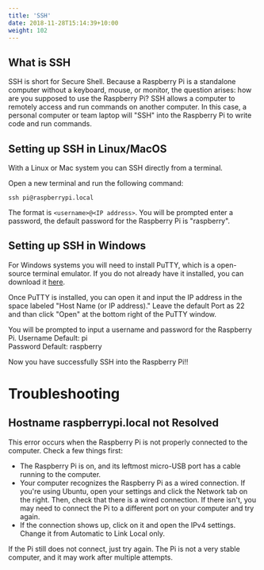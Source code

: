 ```yaml
---
title: 'SSH'
date: 2018-11-28T15:14:39+10:00
weight: 102
---
```


## What is SSH

SSH is short for Secure Shell. Because a Raspberry Pi is a standalone computer without a keyboard, mouse, or monitor, the question arises: how are you supposed to use the Raspberry Pi? SSH allows a computer to remotely access and run commands on another computer. In this case, a personal computer or team laptop will "SSH" into the Raspberry Pi to write code and run commands.

## Setting up SSH in Linux/MacOS

With a Linux or Mac system you can SSH directly from a terminal.

Open a new terminal and run the following command:
```
ssh pi@raspberrypi.local
```
The format is `<username>@<IP address>`. You will be prompted enter a password, the default password for the Raspberry Pi is "raspberry".

## Setting up SSH in Windows

For Windows systems you will need to install PuTTY, which is a open-source terminal emulator. If you do not already have it installed, you can download it [here](https://www.chiark.greenend.org.uk/~sgtatham/putty/latest.html).

Once PuTTY is installed, you can open it and input the IP address in the space labeled "Host Name (or IP address)."  Leave the default Port as 22 and than click "Open" at the bottom right of the PuTTY window.

You will be prompted to input a username and password for the Raspberry Pi.
Username Default: pi <br />
Password Default: raspberry <br />

Now you have successfully SSH into the Raspberry Pi!!

# Troubleshooting

## Hostname raspberrypi.local not Resolved

This error occurs when the Raspberry Pi is not properly connected to the computer. Check a few things first:

* The Raspberry Pi is on, and its leftmost micro-USB port has a cable running to the computer. 
* Your computer recognizes the Raspberry Pi as a wired connection. If you're using Ubuntu, open your settings and click the Network tab on the right. Then, check that there is a wired connection. If there isn't, you may need to connect the Pi to a different port on your computer and try again.
* If the connection shows up, click on it and open the IPv4 settings. Change it from Automatic to Link Local only.

If the Pi still does not connect, just try again. The Pi is not a very stable computer, and it may work after multiple attempts.